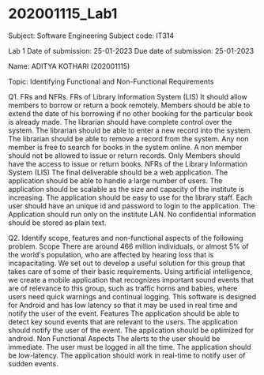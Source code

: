 # 202001115_Lab1






Subject: Software Engineering 
Subject code: IT314

Lab 1
Date of submission: 25-01-2023
Due date of submission: 25-01-2023

Name: ADITYA KOTHARI (202001115)

Topic:  Identifying Functional and Non-Functional Requirements

Q1. FRs and NFRs.
FRs of Library Information System (LIS)
It should allow members to borrow or return a book remotely.
Members should be able to extend the date of his borrowing if no other booking for the particular book is already made.
The librarian should have complete control over the system.
The librarian should be able to enter a new record into the system.
The librarian should be able to remove a record from the system.
Any non member is free to search for books in the system online.
A non member should not be allowed to issue or return records.
Only Members should have the access to issue or return books.
NFRs of the Library Information System (LIS)
The final deliverable should be a web application.
The application should be able to handle a large number of users.
The application should be scalable as the size and capacity of the institute is increasing.
The application should be easy to use for the library staff.
Each user should have an unique id and password to login to the application.
The Application should run only on the institute LAN.
No confidential information should be stored as plain text.

Q2. Identify scope, features and non-functional aspects of the following problem.
Scope
	There are around 466 million individuals, or almost 5% of the world's population, who are affected by hearing loss that is incapacitating. We set out to develop a useful solution for this group that takes care of some of their basic requirements. Using artificial intelligence, we create a mobile application that recognizes important sound events that are of relevance to this group, such as traffic horns and babies, where users need quick warnings and continual logging. This software is designed for Android and has low latency so that it may be used in real time and notify the user of the event.
Features
The application should be able to detect key sound events that are relevant to the users.
The application should notify the user of the event.
The application should be optimized for android.
Non Functional Aspects
The alerts to the user should be immediate.
The user must be logged in all the time.
The application should be low-latency.
The application should work in real-time to notify user of sudden events.

